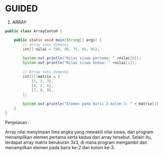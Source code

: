 # GUIDED

1. ARRAY
```Java
public class ArrayContoh {

    public static void main(String[] args) {
        // array satu dimensi
        int[] nilai = {80, 90, 75, 85, 95};
        
        System.out.println("Nilai siswa pertama: " +nilai[0]);
        System.out.println("Nilai siswa kedua: " +nilai[1]);
        
        // Array satu dimensi
        int[][]matrix = {
            {1, 2, 3},
            {4, 5, 6},
            {7, 8, 9},
        };
        
        System.out.println("Elemen pada baris 2 kolom 3: " + matrix[1][2]);
    }
}
```
Penjelasan :

Array nilai menyimpan lima angka yang mewakili nilai siswa, dan program menampilkan elemen pertama serta kedua dari array tersebut. Selain itu, terdapat array matrix berukuran 3x3, di mana program mengambil dan menampilkan elemen pada baris ke-2 dan kolom ke-3.
